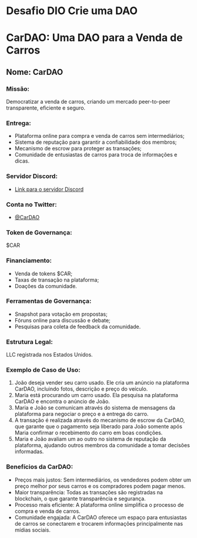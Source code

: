 # Desafio DIO Crie uma DAO

# CarDAO: Uma DAO para a Venda de Carros

## Nome: CarDAO

### Missão:
Democratizar a venda de carros, criando um mercado peer-to-peer transparente, eficiente e seguro.

### Entrega:
- Plataforma online para compra e venda de carros sem intermediários;
- Sistema de reputação para garantir a confiabilidade dos membros;
- Mecanismo de escrow para proteger as transações;
- Comunidade de entusiastas de carros para troca de informações e dicas.

### Servidor Discord:
- [Link para o servidor Discord](https://discord.com)

### Conta no Twitter:
- [@CarDAO](https://twitter.com/CarDAO)

### Token de Governança: 
$CAR

### Financiamento:
- Venda de tokens $CAR;
- Taxas de transação na plataforma;
- Doações da comunidade.

### Ferramentas de Governança:
- Snapshot para votação em propostas;
- Fóruns online para discussão e debate;
- Pesquisas para coleta de feedback da comunidade.

### Estrutura Legal:
LLC registrada nos Estados Unidos.

### Exemplo de Caso de Uso:
1. João deseja vender seu carro usado. Ele cria um anúncio na plataforma CarDAO, incluindo fotos, descrição e preço do veículo.
2. Maria está procurando um carro usado. Ela pesquisa na plataforma CarDAO e encontra o anúncio de João.
3. Maria e João se comunicam através do sistema de mensagens da plataforma para negociar o preço e a entrega do carro.
4. A transação é realizada através do mecanismo de escrow da CarDAO, que garante que o pagamento seja liberado para João somente após Maria confirmar o recebimento do carro em boas condições.
5. Maria e João avaliam um ao outro no sistema de reputação da plataforma, ajudando outros membros da comunidade a tomar decisões informadas.

### Benefícios da CarDAO:
- Preços mais justos: Sem intermediários, os vendedores podem obter um preço melhor por seus carros e os compradores podem pagar menos.
- Maior transparência: Todas as transações são registradas na blockchain, o que garante transparência e segurança.
- Processo mais eficiente: A plataforma online simplifica o processo de compra e venda de carros.
- Comunidade engajada: A CarDAO oferece um espaço para entusiastas de carros se conectarem e trocarem informações principalmente nas mídias sociais.
